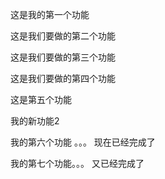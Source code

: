 这是我的第一个功能

这是我们要做的第二个功能

这是我们要做的第三个功能

这是我们要做的第四个功能

这是第五个功能

我的新功能2

我的第六个功能 。。。 现在已经完成了

我的第七个功能。。。 又已经完成了

